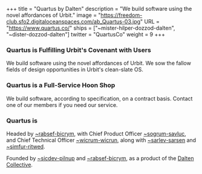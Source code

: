 +++
title = "Quartus by Dalten"
description = "We build software using the novel affordances of Urbit."
image = "https://freedom-club.sfo2.digitaloceanspaces.com/ab_Quartus-03.jpg"
URL = "https://www.quartus.co/"
ships = ["~mister-hilper-dozzod-dalten", "~dister-dozzod-dalten"]
twitter = "QuartusCo"
weight = 9
+++

### Quartus is Fulfilling Urbit's Covenant with Users

We build software using the novel affordances of Urbit. We sow the fallow fields of design opportunities in Urbit's clean-slate OS.

### Quartus is a Full-Service Hoon Shop

We build software, according to specification, on a contract basis. Contact one of our members if you need our service.

### Quartus is

Headed by [~rabsef-bicrym](https://urbit.org/ids/~rabsef-bicrym), with Chief Product Officer [~sogrum-savluc](https://urbit.org/ids/~sogrum-savluc), and Chief Technical Officer [~wicrum-wicrun](https://urbit.org/ids/~wicrum-wicrun), along with [~sarlev-sarsen](https://urbit.org/ids/~sarlev-sarsen) and [~simfur-ritwed](https://urbit.org/ids/~simfur-ritwed).

Founded by [~sicdev-pilnup](https://urbit.org/ids/~sicdev-pilnup) and [~rabsef-bicrym](https://urbit.org/ids/~rabsef-bicrym), as a product of the [Dalten Collective](https://dalten.org/).
